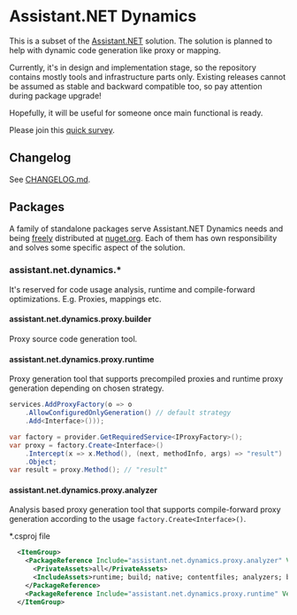 # Assistant.NET Dynamics

This is a subset of the [Assistant.NET](https://github.com/iotbusters/assistant.net/blob/master/README.md) solution.
The solution is planned to help with dynamic code generation like proxy or mapping.

Currently, it's in design and implementation stage, so the repository contains mostly tools and infrastructure parts only.
Existing releases cannot be assumed as stable and backward compatible too, so pay attention during package upgrade!

Hopefully, it will be useful for someone once main functional is ready.

Please join this [quick survey](https://forms.gle/eB3sN5Mw76WMpT6w5).

## Changelog

See [CHANGELOG.md](CHANGELOG.md).

## Packages

A family of standalone packages serve Assistant.NET Dynamics needs and being [freely](license) distributed
at [nuget.org](https://nuget.org). Each of them has own responsibility and solves some specific aspect of the solution.

### assistant.net.dynamics.*

It's reserved for code usage analysis, runtime and compile-forward optimizations. E.g. Proxies, mappings etc.

#### assistant.net.dynamics.proxy.builder

Proxy source code generation tool.

#### assistant.net.dynamics.proxy.runtime

Proxy generation tool that supports precompiled proxies and runtime proxy generation depending on chosen strategy.

```csharp
services.AddProxyFactory(o => o
    .AllowConfiguredOnlyGeneration() // default strategy
    .Add<Interface>()));

var factory = provider.GetRequiredService<IProxyFactory>();
var proxy = factory.Create<Interface>()
    .Intercept(x => x.Method(), (next, methodInfo, args) => "result")
    .Object;
var result = proxy.Method(); // "result"
```

#### assistant.net.dynamics.proxy.analyzer

Analysis based proxy generation tool that supports compile-forward proxy generation according to the usage `factory.Create<Interface>()`.

\*.csproj file

```xml
  <ItemGroup>
    <PackageReference Include="assistant.net.dynamics.proxy.analyzer" Version="0.0.11">
      <PrivateAssets>all</PrivateAssets>
      <IncludeAssets>runtime; build; native; contentfiles; analyzers; buildtransitive</IncludeAssets>
    </PackageReference>
    <PackageReference Include="assistant.net.dynamics.proxy.runtime" Version="0.0.11" />
  </ItemGroup>
```
